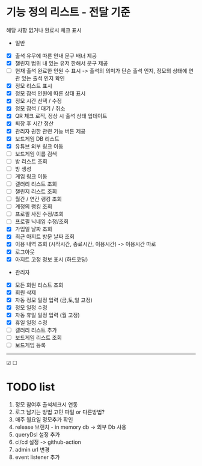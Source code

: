 # 기능 정의 리스트 - 전달 기준

해당 사항 없거나 완료시 체크 표시

* 일반

- [x] 출석 유무에 따른 안내 문구 배너 제공
- [x] 챌린지 범위 내 있는 유저 한해서 문구 제공
- [ ] 현재 출석 완료한 인원 수 표시 -> 출석의 의미가 단순 출석 인지, 정모의 상태에 연관 있는 출석 인지 확인
- [x] 정모 리스트 표시
- [x] 정모 참석 인원에 따른 상태 표시
- [x] 정모 시간 선택 / 수정
- [x] 정모 참석 / 대기 / 취소
- [x] QR 체크 로직, 정상 시 출석 상태 업데이트
- [x] 퇴장 후 시간 정산
- [x] 관리자 권한 관련 기능 버튼 제공
- [x] 보드게임 DB 리스트
- [x] 유튜브 외부 링크 이동
- [ ] 보드게임 이름 검색
- [ ] 방 리스트 조회
- [ ] 방 생성
- [ ] 게임 링크 이동
- [ ] 갤러리 리스트 조회
- [ ] 챌린지 리스트 조회
- [ ] 월간 / 연간 랭킹 조회
- [ ] 계정의 랭킹 조회
- [ ] 프로필 사진 수정/조회
- [ ] 프로필 닉네임 수정/조회
- [x] 가입일 날짜 조회
- [x] 최근 아지트 방문 날짜 조회
- [x] 이용 내역 조회 (시작시간, 종료시간, 이용시간) -> 이용시간 따로
- [x] 로그아웃
- [x] 아지트 고정 정보 표시 (하드코딩)

* 관리자

- [x] 모든 회원 리스트 조회
- [x] 회원 삭제
- [x] 자동 정모 일정 입력 (금,토,일 고정)
- [x] 정모 일정 수정
- [x] 자동 휴일 일정 입력 (월 고정)
- [x] 휴일 일정 수정
- [ ] 갤러리 리스트 추가
- [ ] 보드게임 리스트 조회
- [ ] 보드게임 등록

---

&#9745; &#9744;

# TODO list

1. 정모 참여후 출석체크시 연동
2. 로그 남기는 방법 고민 파일 or 다른방법?
3. 매주 월요일 정모추가 확인
4. release 브랜치 - in memory db -> 외부 Db 사용
5. queryDsl 설정 추가
6. ci/cd 설정 -> github-action
7. admin url 변경
8. event listener 추가